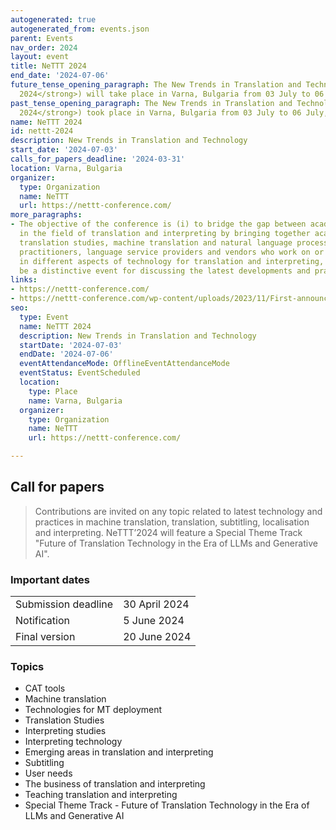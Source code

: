 ```yaml
---
autogenerated: true
autogenerated_from: events.json
parent: Events
nav_order: 2024
layout: event
title: NeTTT 2024
end_date: '2024-07-06'
future_tense_opening_paragraph: The New Trends in Translation and Technology (<strong>NeTTT
  2024</strong>) will take place in Varna, Bulgaria from 03 July to 06 July, 2024.
past_tense_opening_paragraph: The New Trends in Translation and Technology (<strong>NeTTT
  2024</strong>) took place in Varna, Bulgaria from 03 July to 06 July, 2024.
name: NeTTT 2024
id: nettt-2024
description: New Trends in Translation and Technology
start_date: '2024-07-03'
calls_for_papers_deadline: '2024-03-31'
location: Varna, Bulgaria
organizer:
  type: Organization
  name: NeTTT
  url: https://nettt-conference.com/
more_paragraphs:
- The objective of the conference is (i) to bridge the gap between academia and industry
  in the field of translation and interpreting by bringing together academics in linguistics,
  translation studies, machine translation and natural language processing, developers,
  practitioners, language service providers and vendors who work on or are interested
  in different aspects of technology for translation and interpreting, and (ii) to
  be a distinctive event for discussing the latest developments and practices.
links:
- https://nettt-conference.com/
- https://nettt-conference.com/wp-content/uploads/2023/11/First-announcement-NETTT2024.pdf
seo:
  type: Event
  name: NeTTT 2024
  description: New Trends in Translation and Technology
  startDate: '2024-07-03'
  endDate: '2024-07-06'
  eventAttendanceMode: OfflineEventAttendanceMode
  eventStatus: EventScheduled
  location:
    type: Place
    name: Varna, Bulgaria
  organizer:
    type: Organization
    name: NeTTT
    url: https://nettt-conference.com/

---
```

## Call for papers

> Contributions are invited on any topic related to latest technology and practices in machine translation, translation, subtitling, localisation and interpreting.
> NeTTT’2024 will feature a Special Theme Track "Future of Translation Technology in the Era of LLMs and Generative AI".

### Important dates

|     |     |
| --- | --- |
| Submission deadline | 30 April 2024 |
| Notification | 5 June 2024 |
| Final version | 20 June 2024 |


### Topics

- CAT tools
- Machine translation
- Technologies for MT deployment
- Translation Studies
- Interpreting studies
- Interpreting technology
- Emerging areas in translation and interpreting
- Subtitling
- User needs
- The business of translation and interpreting
- Teaching translation and interpreting
- Special Theme Track - Future of Translation Technology in the Era of LLMs and Generative AI
